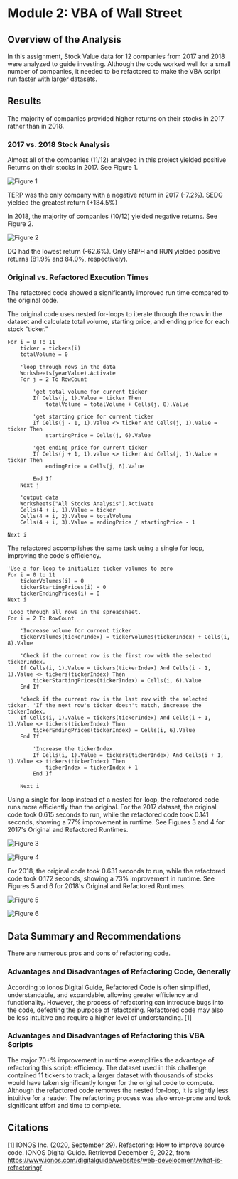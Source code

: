 # Module 2: VBA of Wall Street

## Overview of the Analysis

In this assignment, Stock Value data for 12 companies from 2017 and 2018 were analyzed to guide investing. Although the code worked well for a small number of companies, it needed to be refactored to make the VBA script run faster with larger datasets. 

## Results

The majority of companies provided higher returns on their stocks in 2017 rather than in 2018.

### 2017 vs. 2018 Stock Analysis

Almost all of the companies (11/12) analyzed in this project yielded positive Returns on their stocks in 2017. See Figure 1.

![Figure 1](/resources/Stock_Data_2017.png "Figure 1: Stock Data 2017")

TERP was the only company with a negative return in 2017 (-7.2%). SEDG yielded the greatest return (+184.5%)

In 2018, the majority of companies (10/12) yielded negative returns. See Figure 2. 

![Figure 2](/resources/Stock_Data_2018.png "Figure 2: Stock Data 2018")

DQ had the lowest return (-62.6%). Only ENPH and RUN yielded positive returns (81.9% and 84.0%, respectively).

### Original vs. Refactored Execution Times

The refactored code showed a significantly improved run time compared to the original code. 

The original code uses nested for-loops to iterate through the rows in the dataset and calculate total volume, starting price, and ending price for each stock "ticker."

```
For i = 0 To 11
    ticker = tickers(i)
    totalVolume = 0
    
    'loop through rows in the data
    Worksheets(yearValue).Activate
    For j = 2 To RowCount
        
        'get total volume for current ticker
        If Cells(j, 1).Value = ticker Then
            totalVolume = totalVolume + Cells(j, 8).Value
        
        'get starting price for current ticker
        If Cells(j - 1, 1).Value <> ticker And Cells(j, 1).Value = ticker Then
            startingPrice = Cells(j, 6).Value

        'get ending price for current ticker
        If Cells(j + 1, 1).value <> ticker And Cells(j, 1).Value = ticker Then
            endingPrice = Cells(j, 6).Value
        
        End If
    Next j

    'output data
    Worksheets("All Stocks Analysis").Activate
    Cells(4 + i, 1).Value = ticker
    Cells(4 + i, 2).Value = totalVolume
    Cells(4 + i, 3).Value = endingPrice / startingPrice - 1

Next i
```

The refactored accomplishes the same task using a single for loop, improving the code's efficiency. 

```
'Use a for-loop to initialize ticker volumes to zero
For i = 0 to 11
    tickerVolumes(i) = 0
    tickerStartingPrices(i) = 0
    tickerEndingPrices(i) = 0
Next i

'Loop through all rows in the spreadsheet. 
For i = 2 To RowCount
    
    'Increase volume for current ticker
    tickerVolumes(tickerIndex) = tickerVolumes(tickerIndex) + Cells(i, 8).Value
        
    'Check if the current row is the first row with the selected tickerIndex.
    If Cells(i, 1).Value = tickers(tickerIndex) And Cells(i - 1, 1).Value <> tickers(tickerIndex) Then 
        tickerStartingPrices(tickerIndex) = Cells(i, 6).Value
    End If   
            
    'check if the current row is the last row with the selected ticker. 'If the next row's ticker doesn't match, increase the tickerIndex.
    If Cells(i, 1).Value = tickers(tickerIndex) And Cells(i + 1, 1).Value <> tickers(tickerIndex) Then 
        tickerEndingPrices(tickerIndex) = Cells(i, 6).Value    
    End If    

        'Increase the tickerIndex. 
        If Cells(i, 1).Value = tickers(tickerIndex) And Cells(i + 1, 1).Value <> tickers(tickerIndex) Then 
            tickerIndex = tickerIndex + 1
        End If
    
    Next i 
```

Using a single for-loop instead of a nested for-loop, the refactored code runs more efficiently than the original. For the 2017 dataset, the original code took 0.615 seconds to run, while the refactored code took 0.141 seconds, showing a 77% improvement in runtime. See Figures 3 and 4 for 2017's Original and Refactored Runtimes.

![Figure 3](/resources/Original_MB_2017.png "Figure 3: Original Runtime, 2017")

![Figure 4](/resources/VBA_Challenge_2017.png "Figure 4: Refactored Runtime, 2017")

For 2018, the original code took 0.631 seconds to run, while the refactored code took 0.172 seconds, showing a 73% improvement in runtime. See Figures 5 and 6 for 2018's Original and Refactored Runtimes.

![Figure 5](/resources/Orginal_MB_2018.png "Figure 5: Original Runtime, 2018")

![Figure 6](/resources/VBA_Challenge_2018.png "Figure 6: Refactored Runtime, 2018")

## Data Summary and Recommendations

There are numerous pros and cons of refactoring code.

### Advantages and Disadvantages of Refactoring Code, Generally

According to Ionos Digital Guide, Refactored Code is often simplified, understandable, and expandable, allowing greater efficiency and functionality. However, the process of refactoring can introduce bugs into the code, defeating the purpose of refactoring. Refactored code may also be less intuitive and require a higher level of understanding. [1]

### Advantages and Disadvantages of Refactoring this VBA Scripts 

The major 70+% improvement in runtime exemplifies the advantage of refactoring this script: efficiency. The dataset used in this challenge contained 11 tickers to track; a larger dataset with thousands of stocks would have taken significantly longer for the original code to compute. Although the refactored code removes the nested for-loop, it is slightly less intuitive for a reader. The refactoring process was also error-prone and took significant effort and time to complete.

## Citations

[1] IONOS Inc. (2020, September 29). Refactoring: How to improve source code. IONOS Digital Guide. Retrieved December 9, 2022, from https://www.ionos.com/digitalguide/websites/web-development/what-is-refactoring/ 